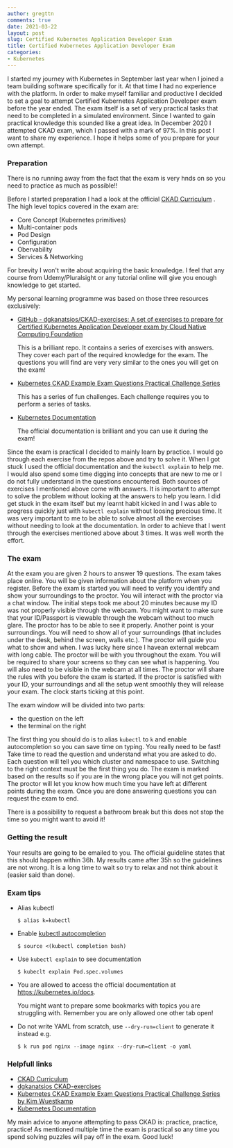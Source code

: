 ```yaml
---
author: gregttn
comments: true
date: 2021-03-22
layout: post
slug: Certified Kubernetes Application Developer Exam
title: Certified Kubernetes Application Developer Exam
categories:
- Kubernetes
---
```

I started my journey with Kubernetes in September last year when I joined a team building software specifically for it. At that time I had no experience with the platform. In order to make myself familiar and productive I decided to set a goal to attempt Certified Kubernetes Application Developer exam before the year ended.  The exam itself is a set of very practical tasks that need to be completed in a simulated environment. Since I wanted to gain practical knowledge this sounded like a great idea.
 In December 2020 I attempted CKAD exam, which I passed with a mark of 97%. In this post I want to share my experience. I hope it helps some of you prepare for your own attempt.

### Preparation
There is no running away from the fact that the exam is very hnds on so you need to practice as much as possible!!

Before I started preparation I had a look at the official [CKAD Curriculum](https://github.com/cncf/curriculum/blob/master/CKAD_Curriculum_V1.20.pdf) . The high level topics covered in the exam are:
- Core Concept (Kubernetes primitives)
- Multi-container pods
- Pod Design
- Configuration
- Obervability
- Services & Networking

For brevity I won't write about acquiring the basic knowledge. I feel that any course from Udemy/Pluralsight or any tutorial online will give you enough knowledge to get started.

My personal learning programme was based on those three resources exclusively:
- [GitHub - dgkanatsios/CKAD-exercises: A set of exercises to prepare for Certified Kubernetes Application Developer exam by Cloud Native Computing Foundation](https://github.com/dgkanatsios/CKAD-exercises)

   This is a brilliant repo. It contains a series of exercises with answers. They cover each part of the required knowledge for the exam. The questions you will find are very very similar to the ones you will get on the exam! 

- [Kubernetes CKAD Example Exam Questions Practical Challenge Series ](https://codeburst.io/kubernetes-ckad-weekly-challenges-overview-and-tips-7282b36a2681)

   This has a series of fun challenges. Each challenge requires you to perform a series of tasks.

- [Kubernetes Documentation ](https://kubernetes.io/docs/home/)

   The official documentation is brilliant and you can use it during the exam!

Since the exam is practical I decided to mainly learn by practice. I would go through each exercise from the repos above and try to solve it. When I got stuck I used the official documentation and the `kubectl explain` to help me. I would also spend some time digging into concepts that are new to me or I do not fully understand in the questions encountered. 
Both sources of exercises I mentioned above come with answers. It is important to attempt to solve the problem without  looking at the answers to help you learn.  I did get stuck in the exam itself but my learnt habit kicked in and I was able to progress quickly just with `kubectl explain` without loosing precious time.
It was very important to me to be able to solve almost all the exercises without needing to look at the documentation. In order to achieve that I went through the exercises mentioned above about 3 times. It was well worth the effort.

### The exam
At the exam you are given 2 hours to answer 19 questions. The exam takes place online. You will be given information about the platform when you register.
Before the exam is started you will need to verify you identify and show your surroundings to the proctor. You will interact with the proctor via a chat window. The initial steps took me about 20 minutes because my  ID was not properly visible through the webcam. You might want to make sure that your ID/Passport is viewable through the webcam without too much glare. The proctor has to be able to see it properly.
Another point is your surroundings. You will need to show all of your surroundings (that includes under the desk, behind the screen, walls etc.). The proctor will guide you what to show and when. I was lucky here since I havean external webcam with long cable. 
The proctor will be with you throughout the exam. You will be required to share your screens so they can see what is happening. You will also need to be visible in the webcam at all times. The proctor will share the rules with you before the exam is started.
If the proctor is satisfied with your ID, your surroundings and all the setup went smoothly they will release your exam. The clock starts ticking at this point.

The exam window will be divided into two parts:
- the question on the left
- the terminal on the right


The first thing you should do is to alias `kubectl` to `k` and enable autocompletion so you can save time on typing. You really need to be fast!
Take time to read the question and understand what you are asked to do. Each question will tell you which cluster and namespace to use. Switching to the right context must be the first thing you do. The exam is marked based on the results so if you are in the wrong place you will not get points.
The proctor will let you know how much time you have left at different points during the exam. Once you are done answering questions you can request the exam to end.

There is a possibility to request a bathroom break but this does not stop the time so you might want to avoid it!

### Getting the result
Your results are going to be emailed to you. The official guideline states that this should happen within 36h. My results came after 35h so the guidelines are not wrong. It is a long time to wait so try to relax and not think about it (easier said than done).

### Exam tips
- Alias kubectl

   ```
   $ alias k=kubectl
   ```

- Enable [kubectl autocompletion](https://kubernetes.io/docs/tasks/tools/included/optional-kubectl-configs-bash-linux/#enable-kubectl-autocompletion)

   ```console
   $ source <(kubectl completion bash)
   ````

- Use `kubectl explain` to see documentation

   ```console
   $ kubeclt explain Pod.spec.volumes
   ```

- You are allowed to access the official documentation at https://kubernetes.io/docs. 

   You might want to prepare some bookmarks with topics you are struggling with. Remember you are only allowed one other tab open! 

-  Do not write YAML from scratch, use `--dry-run=client` to generate it instead e.g.

   ```console
   $ k run pod nginx --image nginx --dry-run=client -o yaml
   ```

### Helpfull links
- [CKAD Curriculum](https://github.com/cncf/curriculum/blob/master/CKAD_Curriculum_V1.20.pdf)
- [dgkanatsios CKAD-exercises](https://github.com/dgkanatsios/CKAD-exercises)
- [Kubernetes CKAD Example Exam Questions Practical Challenge Series by Kim Wuestkamp](https://codeburst.io/kubernetes-ckad-weekly-challenges-overview-and-tips-7282b36a2681)
- [Kubernetes Documentation](https://kubernetes.io/docs)

My main advice to anyone attempting to pass CKAD is: practice, practice, practice! As mentioned multiple time the exam is practical so any time you spend solving puzzles will pay off in the exam. Good luck!

